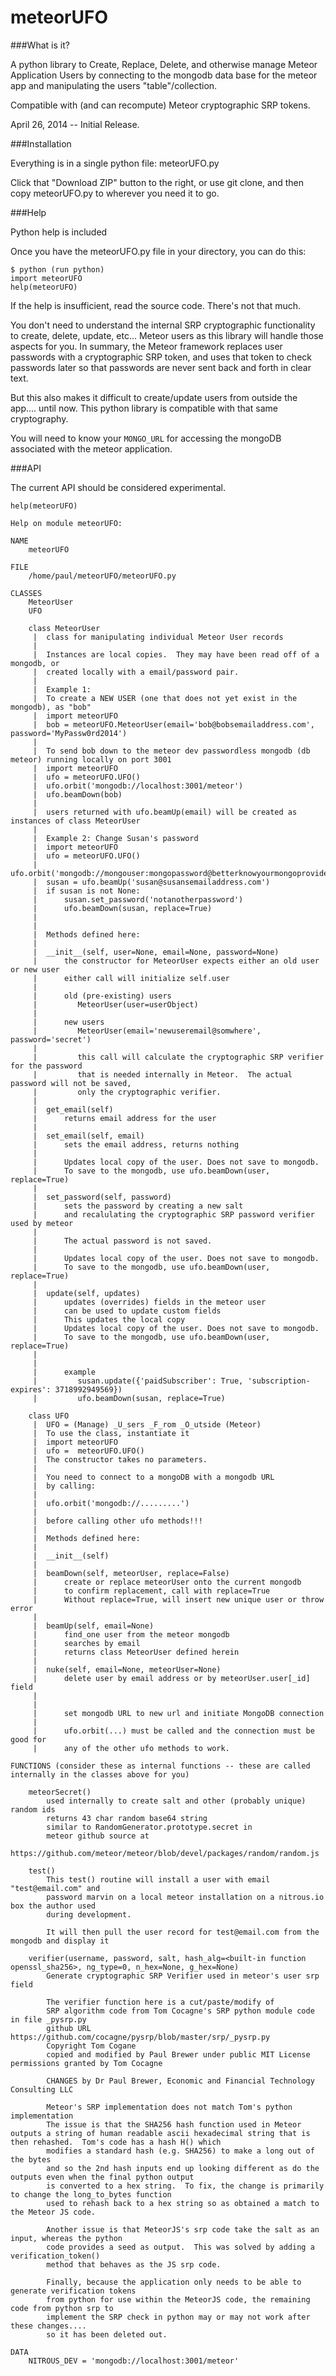 meteorUFO
=========

###What is it?


A python library to Create, Replace, Delete, and otherwise manage Meteor Application Users
by connecting to the mongodb data base for the meteor app and manipulating the users "table"/collection.

Compatible with (and can recompute) Meteor cryptographic SRP tokens.

April 26, 2014 -- Initial Release.

###Installation

Everything is in a single python file: meteorUFO.py

Click that "Download ZIP" button to the right, or use git clone, and then
copy meteorUFO.py to wherever you need it to go.  


###Help

Python help is included

Once you have the meteorUFO.py file in your directory, you can do this:

```
$ python (run python)
import meteorUFO
help(meteorUFO)
```

If the help is insufficient, read the source code.  There's not that much.

You don't need to understand the internal  SRP cryptographic functionality 
to create, delete, update, etc... Meteor users as this library will handle
those aspects for you.  In summary, the Meteor framework replaces user passwords
with a cryptographic SRP token, and uses that token to check passwords later so
that passwords are never sent back and forth in clear text. 

But this also makes it difficult to create/update users from outside the app.... until now. 
This python library is compatible with that same cryptography.


You will need to know your `MONGO_URL` for accessing the mongoDB associated
with the meteor application.  

###API

The current API should be considered experimental.  

```
help(meteorUFO)

Help on module meteorUFO:

NAME
    meteorUFO

FILE
    /home/paul/meteorUFO/meteorUFO.py

CLASSES
    MeteorUser
    UFO
    
    class MeteorUser
     |  class for manipulating individual Meteor User records
     |  
     |  Instances are local copies.  They may have been read off of a mongodb, or
     |  created locally with a email/password pair.
     |  
     |  Example 1:
     |  To create a NEW USER (one that does not yet exist in the mongodb), as "bob"
     |  import meteorUFO
     |  bob = meteorUFO.MeteorUser(email='bob@bobsemailaddress.com', password='MyPassw0rd2014')
     |  
     |  To send bob down to the meteor dev passwordless mongodb (db meteor) running locally on port 3001
     |  import meteorUFO
     |  ufo = meteorUFO.UFO()
     |  ufo.orbit('mongodb://localhost:3001/meteor')
     |  ufo.beamDown(bob)
     |  
     |  users returned with ufo.beamUp(email) will be created as instances of class MeteorUser
     |  
     |  Example 2: Change Susan's password
     |  import meteorUFO
     |  ufo = meteorUFO.UFO()
     |  ufo.orbit('mongodb://mongouser:mongopassword@betterknowyourmongoprovider.com/meteor')
     |  susan = ufo.beamUp('susan@susansemailaddress.com')
     |  if susan is not None:      
     |      susan.set_password('notanotherpassword')
     |      ufo.beamDown(susan, replace=True)
     |  
     |  
     |  Methods defined here:
     |  
     |  __init__(self, user=None, email=None, password=None)
     |      the constructor for MeteorUser expects either an old user or new user
     |      either call will initialize self.user
     |      
     |      old (pre-existing) users
     |         MeteorUser(user=userObject)
     |         
     |      new users
     |         MeteorUser(email='newuseremail@somwhere', password='secret')
     |         
     |         this call will calculate the cryptographic SRP verifier for the password
     |         that is needed internally in Meteor.  The actual password will not be saved,
     |         only the cryptographic verifier.
     |  
     |  get_email(self)
     |      returns email address for the user
     |  
     |  set_email(self, email)
     |      sets the email address, returns nothing
     |      
     |      Updates local copy of the user. Does not save to mongodb. 
     |      To save to the mongodb, use ufo.beamDown(user, replace=True)
     |  
     |  set_password(self, password)
     |      sets the password by creating a new salt
     |      and recalulating the cryptographic SRP password verifier used by meteor
     |      
     |      The actual password is not saved.
     |      
     |      Updates local copy of the user. Does not save to mongodb. 
     |      To save to the mongodb, use ufo.beamDown(user, replace=True)
     |  
     |  update(self, updates)
     |      updates (overrides) fields in the meteor user
     |      can be used to update custom fields
     |      This updates the local copy
     |      Updates local copy of the user. Does not save to mongodb. 
     |      To save to the mongodb, use ufo.beamDown(user, replace=True)
     |      
     |      
     |      example
     |         susan.update({'paidSubscriber': True, 'subscription-expires': 3718992949569})
     |         ufo.beamDown(susan, replace=True)
    
    class UFO
     |  UFO = (Manage) _U_sers _F_rom _O_utside (Meteor)
     |  To use the class, instantiate it
     |  import meteorUFO
     |  ufo =  meteorUFO.UFO()
     |  The constructor takes no parameters.
     |  
     |  You need to connect to a mongoDB with a mongodb URL 
     |  by calling:
     |  
     |  ufo.orbit('mongodb://.........')
     |  
     |  before calling other ufo methods!!!
     |  
     |  Methods defined here:
     |  
     |  __init__(self)
     |  
     |  beamDown(self, meteorUser, replace=False)
     |      create or replace meteorUser onto the current mongodb
     |      to confirm replacement, call with replace=True
     |      Without replace=True, will insert new unique user or throw error
     |  
     |  beamUp(self, email=None)
     |      find_one user from the meteor mongodb
     |      searches by email
     |      returns class MeteorUser defined herein
     |  
     |  nuke(self, email=None, meteorUser=None)
     |      delete user by email address or by meteorUser.user[_id] field
     |  
     |  
     |      set mongodb URL to new url and initiate MongoDB connection
     |      
     |      ufo.orbit(...) must be called and the connection must be good for
     |      any of the other ufo methods to work.

FUNCTIONS (consider these as internal functions -- these are called internally in the classes above for you)

    meteorSecret()
        used internally to create salt and other (probably unique) random ids
        returns 43 char random base64 string 
        similar to RandomGenerator.prototype.secret in 
        meteor github source at 
        https://github.com/meteor/meteor/blob/devel/packages/random/random.js
    
    test()
        This test() routine will install a user with email "test@email.com" and
        password marvin on a local meteor installation on a nitrous.io box the author used
        during development.
        
        It will then pull the user record for test@email.com from the mongodb and display it
    
    verifier(username, password, salt, hash_alg=<built-in function openssl_sha256>, ng_type=0, n_hex=None, g_hex=None)
        Generate cryptographic SRP Verifier used in meteor's user srp field
        
        The verifier function here is a cut/paste/modify of 
        SRP algorithm code from Tom Cocagne's SRP python module code in file _pysrp.py
        github URL https://github.com/cocagne/pysrp/blob/master/srp/_pysrp.py
        Copyright Tom Cogane
        copied and modified by Paul Brewer under public MIT License permissions granted by Tom Cocagne 
        
        CHANGES by Dr Paul Brewer, Economic and Financial Technology Consulting LLC
        
        Meteor's SRP implementation does not match Tom's python implementation
        The issue is that the SHA256 hash function used in Meteor outputs a string of human readable ascii hexadecimal string that is then rehashed.  Tom's code has a hash H() which 
        modifies a standard hash (e.g. SHA256) to make a long out of the bytes  
        and so the 2nd hash inputs end up looking different as do the outputs even when the final python output
        is converted to a hex string.  To fix, the change is primarily to change the long_to_bytes function
        used to rehash back to a hex string so as obtained a match to the Meteor JS code. 
 
        Another issue is that MeteorJS's srp code take the salt as an input, whereas the python
        code provides a seed as output.  This was solved by adding a verification_token() 
        method that behaves as the JS srp code.
        
        Finally, because the application only needs to be able to generate verification tokens
        from python for use within the MeteorJS code, the remaining code from python srp to 
        implement the SRP check in python may or may not work after these changes.... 
        so it has been deleted out.

DATA
    NITROUS_DEV = 'mongodb://localhost:3001/meteor'

```




